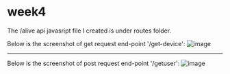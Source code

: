 # week4

The /alive api javasript file I created is under routes folder.

Below is the screenshot of get request end-point '/get-device':
![image](https://github.com/msitu22/week4/assets/112602900/c24a17e6-512f-49fb-91f8-01c768cd0272)

----------------------------------------------------------------------------------------------------
Below is the screenshot of post request end-point '/getuser':
![image](https://github.com/msitu22/week4/assets/112602900/d47a8a44-46f5-4e3f-b697-c8f79c6b9c59)
